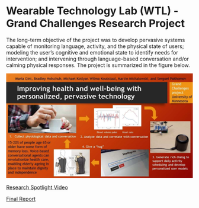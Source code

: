 # Wearable Technology Lab (WTL) - Grand Challenges Research Project

The long-term objective of the project was to develop pervasive systems capable of monitoring
language, activity, and the physical state of users; modeling the user’s cognitive and emotional
state to identify needs for intervention; and intervening through language-based conversation
and/or calming physical responses. The project is summarized in the figure below. 

![Project Overview](gc_overview.jpg "Grand Challenges Project Framework")


[Research Spotlight Video](v=IygiRompItI&ab_channel=CollegeofScienceandEngineering%2CUMN "Research Spotlight: UMN 'Smart hug' technology aims to improve health and well-being")

[Final Report](https://smarthugs.umn.edu/sites/smarthugs.umn.edu/files/2021-07/FinalReport.pdf "Improving health and well-being with personalized, pervasive technology")
